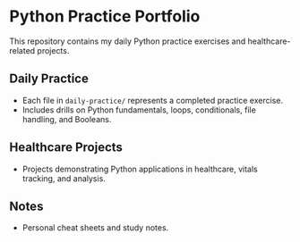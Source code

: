 # Python Practice Portfolio

This repository contains my daily Python practice exercises and healthcare-related projects.

## Daily Practice
- Each file in `daily-practice/` represents a completed practice exercise.
- Includes drills on Python fundamentals, loops, conditionals, file handling, and Booleans.

## Healthcare Projects
- Projects demonstrating Python applications in healthcare, vitals tracking, and analysis.

## Notes
- Personal cheat sheets and study notes.
